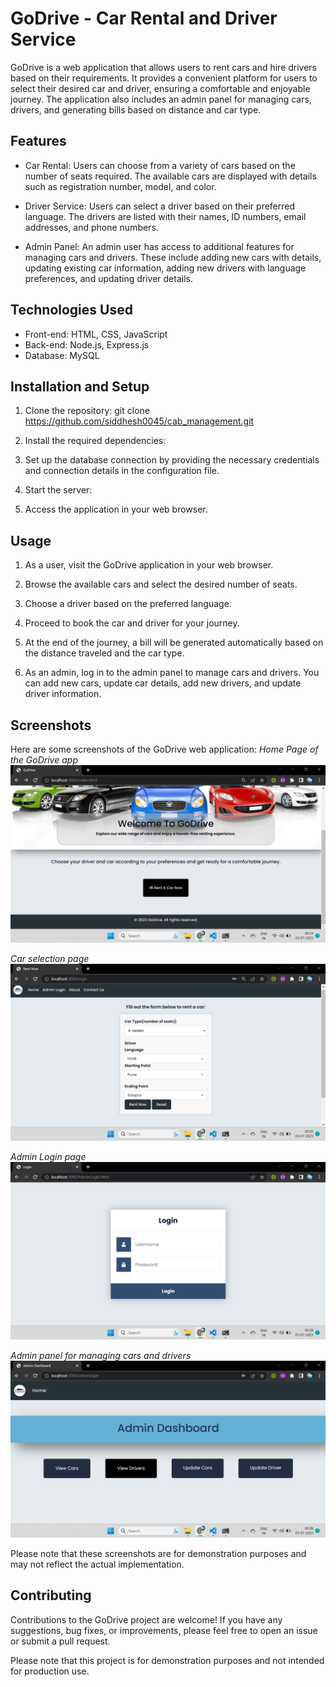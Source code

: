 # GoDrive - Car Rental and Driver Service

GoDrive is a web application that allows users to rent cars and hire drivers based on their requirements. It provides a convenient platform for users to select their desired car and driver, ensuring a comfortable and enjoyable journey. The application also includes an admin panel for managing cars, drivers, and generating bills based on distance and car type.

## Features

- Car Rental: Users can choose from a variety of cars based on the number of seats required. The available cars are displayed with details such as registration number, model, and color.

- Driver Service: Users can select a driver based on their preferred language. The drivers are listed with their names, ID numbers, email addresses, and phone numbers.

- Admin Panel: An admin user has access to additional features for managing cars and drivers. These include adding new cars with details, updating existing car information, adding new drivers with language preferences, and updating driver details.



## Technologies Used

- Front-end: HTML, CSS, JavaScript
- Back-end: Node.js, Express.js
- Database: MySQL

## Installation and Setup

1. Clone the repository:
git clone https://github.com/siddhesh0045/cab_management.git


2. Install the required dependencies:


3. Set up the database connection by providing the necessary credentials and connection details in the configuration file.

4. Start the server:


5. Access the application in your web browser.

## Usage

1. As a user, visit the GoDrive application in your web browser.

2. Browse the available cars and select the desired number of seats.

3. Choose a driver based on the preferred language.

4. Proceed to book the car and driver for your journey.

5. At the end of the journey, a bill will be generated automatically based on the distance traveled and the car type.

6. As an admin, log in to the admin panel to manage cars and drivers. You can add new cars, update car details, add new drivers, and update driver information.

## Screenshots

Here are some screenshots of the GoDrive web application:
*Home Page of the GoDrive app*
![Home Page](public/images/home_page.png)

*Car selection page*
![Car Selection](public/images/car_select.png)

*Admin  Login page*
![Driver Selection](public/images/admin_login.png)

*Admin panel for managing cars and drivers*
![Admin Panel](public/images/admin_page.png)


Please note that these screenshots are for demonstration purposes and may not reflect the actual implementation.

## Contributing

Contributions to the GoDrive project are welcome! If you have any suggestions, bug fixes, or improvements, please feel free to open an issue or submit a pull request.

Please note that this project is for demonstration purposes and not intended for production use.
